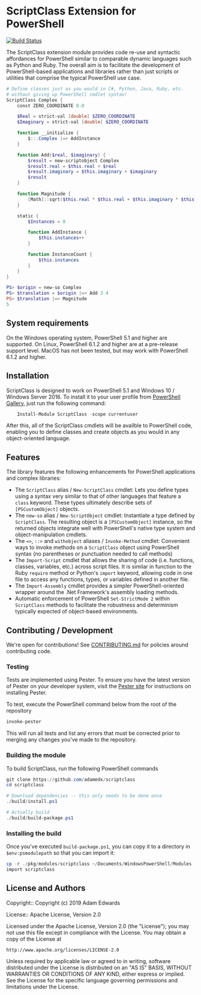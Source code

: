 ScriptClass Extension for PowerShell
====================================

[![Build Status](https://adamedx.visualstudio.com/AutoGraphPS/_apis/build/status/adamedx.scriptclass?branchName=master)](https://adamedx.visualstudio.com/AutoGraphPS/_build/latest?definitionId=2&branchName=master)

The ScriptClass extension module provides code re-use and syntactic affordances for PowerShell similar to comparable dynamic languages such as Python and Ruby. The overall aim is to facilitate the development of PowerShell-based applications and libraries rather than just scripts or utilities that comprise the typical PowerShell use case.

```powershell
# Define classes just as you would in C#, Python, Java, Ruby, etc.
# without giving up PowerShell cmdlet syntax!
ScriptClass Complex {
    const ZERO_COORDINATE 0.0

    $Real = strict-val [double] $ZERO_COORDINATE
    $Imaginary = strict-val [double] $ZERO_COORDINATE

    function __initialize {
        $::.Complex |=> AddInstance
    }

    function Add($real, $imaginary) {
        $result = new-scriptobject Complex
        $result.real = $this.real + $real
        $result.imaginary = $this.imaginary + $imaginary
        $result
    }

    function Magnitude {
        [Math]::sqrt($this.real * $this.real + $this.imaginary * $this.imaginary)
    }

    static {
        $Instances = 0

        function AddInstance {
            $this.instances++
        }

        function InstanceCount {
            $this.instances
        }
    }
}

PS> $origin = new-so Complex
PS> $translation = $origin |=> Add 3 4
PS> $translation |=> Magnitude
5
```

## System requirements

On the Windows operating system, PowerShell 5.1 and higher are supported. On Linux, PowerShell 6.1.2 and higher are at a pre-release support level. MacOS has not been tested, but may work with PowerShell 6.1.2 and higher.

## Installation

ScriptClass is designed to work on PowerShell 5.1 and Windows 10 / Windows Server 2016. To install it to your user profile from [PowerShell Gallery](https://www.powershellgallery.com/), just run the following command:

```powershell
    Install-Module ScriptClass -scope currentuser
```

After this, all of the ScriptClass cmdlets will be availble to PowerShell code, enabling you to define classes and create objects as you would in any object-oriented language.

## Features
The library features the following enhancements for PowerShell applications and complex libraries:

* The `ScriptClass` alias / `New-ScriptClass` cmdlet: Lets you define types using a syntax very similar to that of other languages that feature a `class` keyword. These types ultimately describe sets of `[PSCustomObject]` objects.
* The `new-so` alias / `New-ScriptObject` cmdlet: Instantiate a type defined by `ScriptClass`. The resulting object is a `[PSCustomObject]` instance, so the returned objects integrate well with PowerShell's native type system and object-manipulation cmdlets.
* The `=>`, `::>` and `withobject` aliases / `Invoke-Method` cmdlet: Convenient ways to invoke methods on a `ScriptClass` object using PowerShell syntax (no parentheses or punctuation needed to call methods)
* The `Import-Script` cmdlet that allows the sharing of code (i.e. functions, classes, variables, etc.) across script files. It is similar in function to the Ruby `require` method or Python's `import` keyword, allowing code in one file to access any functions, types, or variables defined in another file.
* The `Import-Assembly` cmdlet provides a simpler PowerShell-oriented wrapper around the .Net Framework's assembly loading methods.
* Automatic enforcement of PowerShell `Set-StrictMode 2` within `ScriptClass` methods to facilitate the robustness and determinism typically expected of object-based environments.

## Contributing / Development
We're open for contributions! See [CONTRIBUTING.md](CONTRIBUTING.md) for policies around contributing code.

### Testing

Tests are implemented using Pester. To ensure you have the latest version of Pester on your developer system, visit the [Pester site](https://github.com/pester/Pester) for instructions on installing Pester.

To test, execute the PowerShell command below from the root of the repository

```powershell
invoke-pester
```

This will run all tests and list any errors that must be corrected prior to merging any changes you've made to the repository.

### Building the module

To build ScriptClass, run the following PowerShell commands

```powershell
git clone https://github.com/adamedx/scriptclass
cd scriptclass

# Download dependencies -- this only needs to be done once
./build/install.ps1

# Actually build
./build/build-package.ps1
```

### Installing the build

Once you've executed `build-package.ps1`, you can copy it to a directory in `$env:psmodulepath` so that you can import it:

```powershell
cp -r ./pkg/modules/scriptclass ~/Documents/WindowsPowerShell/Modules
import scriptclass
```

License and Authors
-------------------
Copyright:: Copyright (c) 2019 Adam Edwards

License:: Apache License, Version 2.0

Licensed under the Apache License, Version 2.0 (the "License");
you may not use this file except in compliance with the License.
You may obtain a copy of the License at

    http://www.apache.org/licenses/LICENSE-2.0

Unless required by applicable law or agreed to in writing, software
distributed under the License is distributed on an "AS IS" BASIS,
WITHOUT WARRANTIES OR CONDITIONS OF ANY KIND, either express or implied.
See the License for the specific language governing permissions and
limitations under the License.

